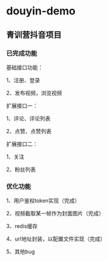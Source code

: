 # douyin-demo

## 青训营抖音项目

### 已完成功能

基础接口功能：

1、注册、登录

2、发布视频，浏览视频

扩展接口一：

1、评论、评论列表

2、点赞、点赞列表

扩展接口二：

1、关注

2、粉丝列表

### 优化功能

1、用户鉴权token实现（完成）

2、视频截取某一帧作为封面图片（完成）

3、redis缓存

4、url地址封装，以配置文件实现（完成）

5、其他bug

